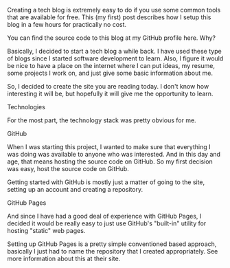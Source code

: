 Creating a tech blog is extremely easy to do if you use some common tools that are available for free. This (my first) post describes how I setup this blog in a few hours for practically no cost.

You can find the source code to this blog at my GitHub profile here.
Why?

Basically, I decided to start a tech blog a while back. I have used these type of blogs since I started software development to learn. Also, I figure it would be nice to have a place on the internet where I can put ideas, my resume, some projects I work on, and just give some basic information about me.

So, I decided to create the site you are reading today. I don't know how interesting it will be, but hopefully it will give me the opportunity to learn.

Technologies

For the most part, the technology stack was pretty obvious for me.

GitHub

When I was starting this project, I wanted to make sure that everything I was doing was available to anyone who was interested. And in this day and age, that means hosting the source code on GitHub. So my first decision was easy, host the source code on GitHub.

Getting started with GitHub is mostly just a matter of going to the site, setting up an account and creating a repository.

GitHub Pages

And since I have had a good deal of experience with GitHub Pages, I decided it would be really easy to just use GitHub's "built-in" utility for hosting "static" web pages.

Setting up GitHub Pages is a pretty simple conventioned based approach, basically I just had to name the repository that I created appropriately. See more information about this at their site.
